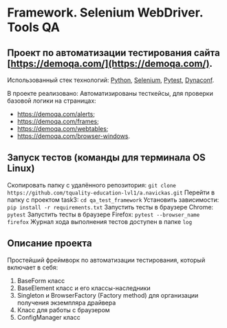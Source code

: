 # Framework. Selenium WebDriver. Tools QA
## Проект по автоматизации тестирования сайта [https://demoqa.com/](https://demoqa.com/).
Использованный стек технологий: 
[Python](https://www.python.org/), 
[Selenium](https://www.selenium.dev/), 
[Pytest](https://docs.pytest.org/),
[Dynaconf](https://www.dynaconf.com/).

В проекте реализовано:
Автоматизированы тесткейсы, для проверки базовой логики на страницах:
- https://demoqa.com/alerts;
- https://demoqa.com/frames;
- https://demoqa.com/webtables;
- https://demoqa.com/browser-windows.


## Запуск тестов (команды для терминала OS Linux)
Скопировать папку с удалённого репозитория: `git clone https://github.com/tquality-education-lvl1/a.navickas.git`
Перейти в папку с проектом task3: `cd qa_test_framework`
Установить зависимости: `pip install -r requirements.txt`
Запустить тесты в браузере Chrome: `pytest`
Запустить тесты в браузере Firefox: `pytest --browser_name firefox`
Журнал хода выполнения тестов доступен в папке `log`

## Описание проекта
Простейший фреймворк по автоматизации тестирования, который включает в себя:
1. BaseForm класс
2. BaseElement класс и его классы-наследники
3. Singleton и BrowserFactory (Factory method) для организации получения экземпляра драйвера
4. Класс для работы с браузером 
5. ConfigManager класс
